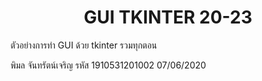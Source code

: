 <h1 align=center>GUI TKINTER 20-23</h1>

ตัวอย่างการทำ GUI ด้วย tkinter รวมทุกตอน

พิมล จันทรัตน์เจริญ
รหัส 1910531201002
07/06/2020